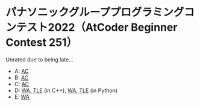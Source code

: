 # パナソニックグループプログラミングコンテスト2022（AtCoder Beginner Contest 251）

Unrated due to being late...

- A: [AC](https://atcoder.jp/contests/abc251/submissions/31664893)
- B: [AC](https://atcoder.jp/contests/abc251/submissions/31671707)
- C: [AC](https://atcoder.jp/contests/abc251/submissions/31673998)
- D: [WA, TLE](https://atcoder.jp/contests/abc251/submissions/31689122) (in C++), [WA, TLE](https://atcoder.jp/contests/abc251/submissions/31685840) (in Python)
- E: [WA](https://atcoder.jp/contests/abc251/submissions/31690385)
